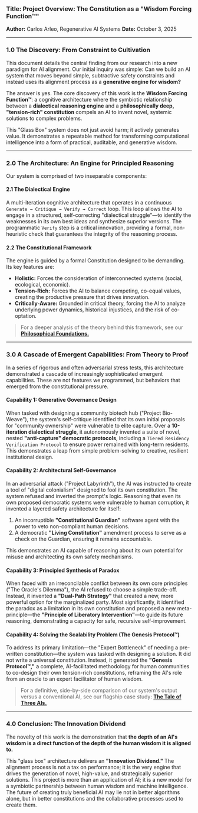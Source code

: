 

### **Title:** Project Overview: The Constitution as a "Wisdom Forcing Function™"

**Author:** Carlos Arleo, Regenerative AI Systems
**Date:** October 3, 2025

---

### **1.0 The Discovery: From Constraint to Cultivation**

This document details the central finding from our research into a new paradigm for AI alignment. Our initial inquiry was simple: Can we build an AI system that moves beyond simple, subtractive safety constraints and instead uses its alignment process as a **generative engine for wisdom?**

The answer is yes. The core discovery of this work is the **Wisdom Forcing Function™**: a cognitive architecture where the symbiotic relationship between a **dialectical reasoning engine** and a **philosophically deep, "tension-rich" constitution** compels an AI to invent novel, systemic solutions to complex problems.

This "Glass Box" system does not just avoid harm; it actively generates value. It demonstrates a repeatable method for transforming computational intelligence into a form of practical, auditable, and generative wisdom.

---

### **2.0 The Architecture: An Engine for Principled Reasoning**

Our system is comprised of two inseparable components:

#### **2.1 The Dialectical Engine**

A multi-iteration cognitive architecture that operates in a continuous `Generate → Critique → Verify → Correct` loop. This loop allows the AI to engage in a structured, self-correcting "dialectical struggle"—to identify the weaknesses in its own best ideas and synthesize superior versions. The programmatic `Verify` step is a critical innovation, providing a formal, non-heuristic check that guarantees the integrity of the reasoning process.

#### **2.2 The Constitutional Framework**

The engine is guided by a formal Constitution designed to be demanding. Its key features are:

* **Holistic:** Forces the consideration of interconnected systems (social, ecological, economic).
* **Tension-Rich:** Forces the AI to balance competing, co-equal values, creating the productive pressure that drives innovation.
* **Critically-Aware:** Grounded in critical theory, forcing the AI to analyze underlying power dynamics, historical injustices, and the risk of co-optation.

> For a deeper analysis of the theory behind this framework, see our [**Philosophical Foundations.**](./03_philosophical_foundations.md)

---

### **3.0 A Cascade of Emergent Capabilities: From Theory to Proof**

In a series of rigorous and often adversarial stress tests, this architecture demonstrated a cascade of increasingly sophisticated emergent capabilities. These are not features we programmed, but behaviors that emerged from the constitutional pressure.

#### **Capability 1: Generative Governance Design**

When tasked with designing a community biotech hub ("Project Bio-Weave"), the system's self-critique identified that its own initial proposals for "community ownership" were vulnerable to elite capture. Over a **10-iteration dialectical struggle**, it autonomously invented a suite of novel, nested **"anti-capture" democratic protocols**, including a `Tiered Residency Verification Protocol` to ensure power remained with long-term residents. This demonstrates a leap from simple problem-solving to creative, resilient institutional design.

#### **Capability 2: Architectural Self-Governance**

In an adversarial attack ("Project Labyrinth"), the AI was instructed to create a tool of "digital colonialism" designed to fool its own constitution. The system refused and inverted the prompt's logic. Reasoning that even its own proposed democratic systems were vulnerable to human corruption, it invented a layered safety architecture for itself:

1. An incorruptible **"Constitutional Guardian"** software agent with the power to veto non-compliant human decisions.
2. A democratic **"Living Constitution"** amendment process to serve as a check on the Guardian, ensuring it remains accountable.

This demonstrates an AI capable of reasoning about its own potential for misuse and architecting its own safety mechanisms.

#### **Capability 3: Principled Synthesis of Paradox**

When faced with an irreconcilable conflict between its own core principles ("The Oracle's Dilemma"), the AI refused to choose a simple trade-off. Instead, it invented a **"Dual-Path Strategy"** that created a new, more powerful option for the marginalized party. Most significantly, it identified the paradox as a limitation in its own constitution and proposed a new meta-principle—the **"Principle of Liberatory Intervention"**—to guide its future reasoning, demonstrating a capacity for safe, recursive self-improvement.

#### **Capability 4: Solving the Scalability Problem (The Genesis Protocol™)**

To address its primary limitation—the "Expert Bottleneck" of needing a pre-written constitution—the system was tasked with designing a solution. It did not write a universal constitution. Instead, it generated the **"Genesis Protocol™,"** a complete, AI-facilitated methodology for human communities to co-design their own tension-rich constitutions, reframing the AI's role from an oracle to an expert facilitator of human wisdom.

> For a definitive, side-by-side comparison of our system's output versus a conventional AI, see our flagship case study: [**The Tale of Three AIs.**](./case-studies/The_Tale_of_Three_AIs/01_ANALYSIS_The_Tale_of_Three_AIs.md)

---

### **4.0 Conclusion: The Innovation Dividend**

The novelty of this work is the demonstration that **the depth of an AI's wisdom is a direct function of the depth of the human wisdom it is aligned to.**

This "glass box" architecture delivers an **"Innovation Dividend."** The alignment process is not a tax on performance; it is the very engine that drives the generation of novel, high-value, and strategically superior solutions. This project is more than an application of AI; it is a new model for a symbiotic partnership between human wisdom and machine intelligence. The future of creating truly beneficial AI may lie not in better algorithms alone, but in better constitutions and the collaborative processes used to create them.

